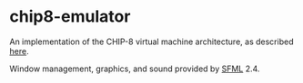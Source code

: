 # chip8-emulator
An implementation of the CHIP-8 virtual machine architecture, as described [here](https://en.wikipedia.org/wiki/CHIP-8).

Window management, graphics, and sound provided by [SFML](https://www.sfml-dev.org/) 2.4.
